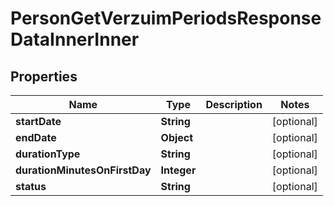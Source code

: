 

# PersonGetVerzuimPeriodsResponseDataInnerInner


## Properties

| Name | Type | Description | Notes |
|------------ | ------------- | ------------- | -------------|
|**startDate** | **String** |  |  [optional] |
|**endDate** | **Object** |  |  [optional] |
|**durationType** | **String** |  |  [optional] |
|**durationMinutesOnFirstDay** | **Integer** |  |  [optional] |
|**status** | **String** |  |  [optional] |



